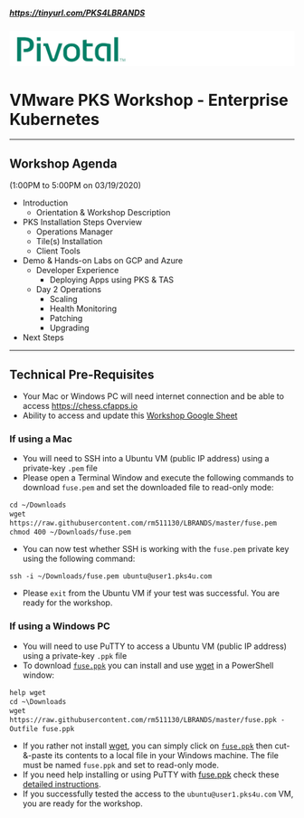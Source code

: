##### https://tinyurl.com/PKS4LBRANDS

![](./images//Pivotal.png)

# VMware PKS Workshop - Enterprise Kubernetes 
------------------------------------------------------------
## Workshop Agenda
(1:00PM to 5:00PM on 03/19/2020)

- Introduction
     - Orientation & Workshop Description
-  PKS Installation Steps Overview
     - Operations Manager
     - Tile(s) Installation
     - Client Tools
- Demo & Hands-on Labs on GCP and Azure
     - Developer Experience
        - Deploying Apps using PKS & TAS
     - Day 2 Operations
        - Scaling
        - Health Monitoring
        - Patching
        - Upgrading
- Next Steps
-----------------------------------------------------
## Technical Pre-Requisites
- Your Mac or Windows PC will need internet connection and be able to access https://chess.cfapps.io
- Ability to access and update this [Workshop Google Sheet](https://docs.google.com/spreadsheets/d/17AG0H2_zJNXWIP8ZOsXjjlPCPKwhskRTg5bgkRR4maI)

### If using a Mac
- You will need to SSH into a Ubuntu VM (public IP address) using a private-key `.pem` file
- Please open a Terminal Window and execute the following commands to download `fuse.pem` and set the downloaded file to read-only mode:
```
cd ~/Downloads
wget https://raw.githubusercontent.com/rm511130/LBRANDS/master/fuse.pem
chmod 400 ~/Downloads/fuse.pem
```
- You can now test whether SSH is working with the `fuse.pem` private key using the following command:
```
ssh -i ~/Downloads/fuse.pem ubuntu@user1.pks4u.com
```
- Please `exit` from the Ubuntu VM if your test was successful. You are ready for the workshop.
  
### If using a Windows PC
- You will need to use PuTTY to access a Ubuntu VM (public IP address) using a private-key `.ppk` file
- To download [`fuse.ppk`](https://raw.githubusercontent.com/rm511130/LBRANDS/master/fuse.ppk) you can install and use [wget](http://gnuwin32.sourceforge.net/packages/wget.htm) in a PowerShell window:
```
help wget
cd ~\Downloads
wget https://raw.githubusercontent.com/rm511130/LBRANDS/master/fuse.ppk -Outfile fuse.ppk
```
- If you rather not install [wget](http://gnuwin32.sourceforge.net/packages/wget.htm), you can simply click on [`fuse.ppk`](https://raw.githubusercontent.com/rm511130/LBRANDS/master/fuse.ppk) then cut-&-paste its contents to a local file in your Windows machine. The file must be named `fuse.ppk` and set to read-only mode.
- If you need help installing or using PuTTY with [fuse.ppk](https://raw.github.com/rm511130/LBRANDS/blob/master/fuse.ppk) check these [detailed instructions](https://github.com/rm511130/LBRANDS/blob/master/PuTTY_and_SSH.md).
- If you successfully tested the access to the `ubuntu@user1.pks4u.com` VM, you are ready for the workshop.
